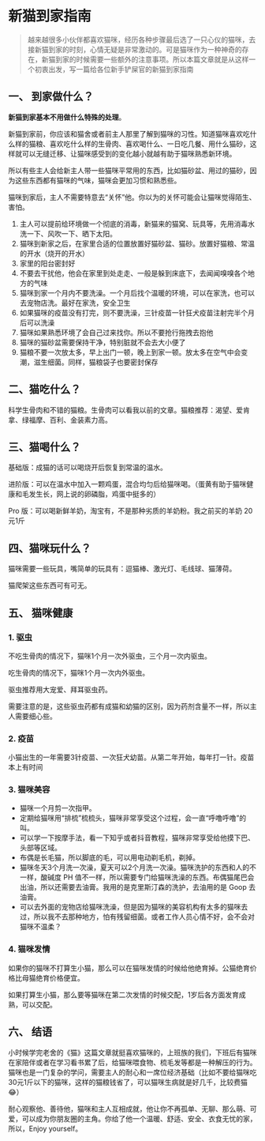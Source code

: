 # 新猫到家指南

> 越来越很多小伙伴都喜欢猫咪，经历各种步骤最后选了一只心仪的猫咪，去接新猫到家的时刻，心情无疑是非常激动的。可是猫咪作为一种神奇的存在，新猫到家的时候需要一些额外的注意事项。所以本篇文章就是从这样一个初衷出发，写一篇给各位新手铲屎官的新猫到家指南



## 一、 到家做什么？

**新猫到家基本不用做什么特殊的处理**。

新猫到家前，你应该和猫舍或者前主人那里了解到猫咪的习性。知道猫咪喜欢吃什么样的猫粮、喜欢吃什么样的生骨肉、喜欢喝什么、一日吃几餐、用什么猫砂，这样就可以无缝迁移、让猫咪感受到的变化越小就越有助于猫咪熟悉新环境。

所以有些主人会给新主人带一些猫咪平常用的东西，比如猫砂盆、用过的猫砂，因为这些东西都有猫咪的气味，猫咪会更加习惯和熟悉些。

猫咪到家后，主人不需要特意去“关怀”他。你以为的关怀可能会让猫咪觉得陌生、害怕。

1. 主人可以提前给环境做一个彻底的消毒，新猫来的猫窝、玩具等，先用消毒水洗一下、风吹一下、晒下太阳。
2. 猫咪到新家之后，在家里合适的位置放置好猫砂盆、猫砂。放置好猫粮、常温的开水（烧开的开水）
3. 家里的阳台密封好
4. 不要去干扰他，他会在家里到处走走、一般是躲到床底下，去闻闻嗅嗅各个地方的气味
5. 猫咪到家一个月内不要洗澡。一个月后找个温暖的环境，可以在家洗，也可以去宠物店洗。最好在家洗，安全卫生
6. 如果猫咪的疫苗没有打完，则不要洗澡，三针疫苗一针狂犬疫苗注射完半个月后可以洗澡
7. 猫咪如果熟悉环境了会自己过来找你。所以不要抢行拖拽去抱他
8. 猫咪的猫砂盆需要保持干净，特别脏就不会去大小便了
9. 猫粮不要一次放太多，早上出门一顿，晚上到家一顿。放太多在空气中会变潮，滋生细菌。同样，猫粮袋子也要密封保存



## 二、猫吃什么？

科学生骨肉和不错的猫粮。生骨肉可以看我以前的文章。猫粮推荐：渴望、爱肯拿、绿福摩、百利、金装素力高。



## 三、猫喝什么？

基础版：成猫的话可以喝烧开后恢复到常温的温水。

进阶版：可以在温水中加入一颗鸡蛋，混合均匀后给猫咪喝。（蛋黄有助于猫咪健康和毛发生长，网上说的卵磷脂，鸡蛋中挺多的）

Pro 版：可以喝新鲜羊奶，淘宝有，不是那种劣质的羊奶粉。我之前买的羊奶 20元1斤



## 四、猫咪玩什么？

猫咪需要一些玩具，嘴简单的玩具有：逗猫棒、激光灯、毛线球、猫薄荷。

猫爬架这些东西可有可无。



## 五、 猫咪健康

### 1. 驱虫

不吃生骨肉的情况下，猫咪1个月一次外驱虫，三个月一次内驱虫。

吃生骨肉的情况下，猫咪1个月一次内外驱虫。

驱虫推荐用大宠爱、拜耳驱虫药。

需要注意的是，这些驱虫药都有成猫和幼猫的区别，因为药剂含量不一样，所以主人需要细心些。



### 2. 疫苗

小猫出生的一年需要3针疫苗、一次狂犬幼苗。从第二年开始，每年打一针。疫苗本上有时间



### 3. 猫咪美容

- 猫咪一个月剪一次指甲。
- 定期给猫咪用“排梳”梳梳头，猫咪非常享受这个过程，会一直“呼噜呼噜”的叫。
- 可以学一下按摩手法，看一下知乎或者抖音教程，猫咪非常享受给他摸下巴、头部等区域。
- 布偶是长毛猫，所以脚底的毛，可以用电动剃毛机，剃掉。
- 猫咪冬天3个月洗一次澡，夏天可以2个月洗一次澡。猫咪洗护的东西和人的不一样，酸碱度 PH 值不一样，所以需要专门给猫咪洗澡的东西。布偶猫尾巴会出油，所以还需要去油膏。我用的是克里斯汀森的洗护，去油用的是 Goop 去油膏。
- 可以去外面的宠物店给猫咪洗澡，但是因为猫咪的美容机构有太多的猫咪去过，所以我不去那种地方，怕有残留细菌。或者工作人员心情不好，会不会对猫咪不温柔？



### 4. 猫咪发情

如果你的猫咪不打算生小猫，那么可以在猫咪发情的时候给他绝育掉。公猫绝育价格比母猫绝育价格便宜。

如果打算生小猫，那么要等猫咪在第二次发情的时候交配，1岁后各方面发育成熟，可以交配。



## 六、 结语

小时候学完老舍的《猫》这篇文章就挺喜欢猫咪的，上班族的我们，下班后有猫咪在家陪伴或者在学习看书累了后，给猫咪喂食物、梳毛发等都是一种解压的行为。猫咪也是一门复杂的学问，需要主人的耐心和一席位经济基础（比如不要给猫咪吃30元1斤以下的猫咪，这样的猫粮钱省了，可以猫咪生病就是好几千，比较费猫 😂）

耐心观察他、善待他，猫咪和主人互相成就，他让你不再孤单、无聊、那么萌、可爱，可以成为你朋友圈的主角。你给了他一个温暖、舒适、安全、衣食无忧的家，所以，Enjoy yourself。









